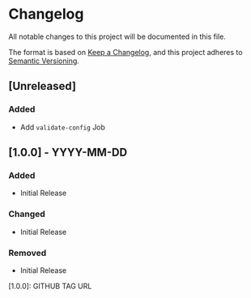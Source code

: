 # Changelog

All notable changes to this project will be documented in this file.

The format is based on [Keep a Changelog](https://keepachangelog.com/en/1.0.0/),
and this project adheres to
[Semantic Versioning](https://semver.org/spec/v2.0.0.html).

## [Unreleased]

### Added

- Add `validate-config` Job

## [1.0.0] - YYYY-MM-DD

### Added

- Initial Release

### Changed

- Initial Release

### Removed

- Initial Release

[1.0.0]: GITHUB TAG URL

